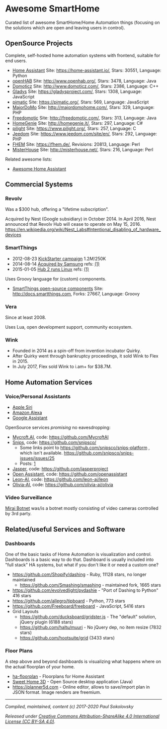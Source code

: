 # Awesome SmartHome

Curated list of awesome SmartHome/Home Automation things (focusing on the
solutions which are open and leaving users in control).

## OpenSource Projects

Complete, self-hosted home automation systems with frontend, suitable for
end users.

* [Home Assistant](https://github.com/home-assistant/home-assistant) Site: https://home-assistant.io/, Stars: 30551, Language: Python
* [openHAB](https://github.com/openhab) Site: http://www.openhab.org/, Stars: 3478, Language: Java
* [Domoticz](https://github.com/domoticz/domoticz) Site: http://www.domoticz.com/, Stars: 2386, Language: C++
* [Gladys](https://github.com/GladysProject/Gladys) Site: https://gladysproject.com/, Stars: 1308, Language: JavaScript
* [pimatic](https://github.com/pimatic/pimatic) Site: https://pimatic.org/, Stars: 569, Language: JavaScript
* [MajorDoMo](https://github.com/sergejey/majordomo) Site: http://majordomohome.com/, Stars: 329, Language: PHP
* [Freedomotic](https://github.com/freedomotic/freedomotic) Site: http://freedomotic.com/, Stars: 313, Language: Java
* [HomeGenie](https://github.com/genielabs/HomeGenie/) Site: http://homegenie.it/, Stars: 297, Language: C#
* [pilight](https://github.com/pilight/pilight) Site: https://www.pilight.org/, Stars: 257, Language: C
* [Jeedom](https://github.com/jeedom/core) Site: https://www.jeedom.com/site/en/, Stars: 292, Language: PHP
* [FHEM](https://github.com/mhop/fhem-mirror) Site: https://fhem.de/, Revisions: 20813, Language: Perl
* [MisterHouse](https://github.com/hollie/misterhouse) Site: http://misterhouse.net/, Stars: 216, Language: Perl

Related awesome lists:

* [Awesome Home Assistant](https://github.com/frenck/awesome-home-assistant)

## Commercial Systems

### Revolv

Was a $300 hub, offering a "lifetime subscription".

Acquired by Nest (Google subsidiary) in October 2014. In April 2016, Nest
announced that Revolv Hub will cease to operate on May 15, 2016.
https://en.wikipedia.org/wiki/Nest_Labs#Intentional_disabling_of_hardware_devices

### SmartThings

* 2012-08-23 [KickStarter campaign](https://www.kickstarter.com/projects/smartthings/smartthings-make-your-world-smarter)
  $1.2M/$250K
* 2014-08-14 [Acquired by Samsung](http://www.samsung.com/us/news/23607)
  refs: [(1)](http://linuxgizmos.com/samsung-smartthings-pickup-could-mean-new-role-for-tizen/)
* 2015-01-05 [Hub 2 runs Linux](http://blog.smartthings.com/news/smartthings-updates/new-hub-sensors-optional-services-integrations/)
  refs: [(1)](http://linuxgizmos.com/gen-2-smartthings-hub-migrates-to-linux/)

Uses Groovy language for (custom) components.

* [SmartThings open-source components](https://github.com/SmartThingsCommunity/SmartThingsPublic) Site: http://docs.smartthings.com, Forks: 27667, Language: Groovy

### Vera

Since at least 2008.

Uses Lua, open development support, community ecosystem.

### Wink

* Founded in 2014 as a spin-off from invention incubator Quirky.
* After Quirky went through bankruptcy proceedings, it sold Wink to Flex in 2015.
* In July 2017, Flex sold Wink to i.am+ for $38.7M.

## Home Automation Services

### Voice/Personal Assistants

* [Apple Siri](https://www.apple.com/siri/)
* [Amazon Alexa](https://developer.amazon.com/en/alexa)
* [Google Assistant](https://assistant.google.com/)

OpenSource services *promising* no eavesdropping:

* [Mycroft.AI](https://mycroft.ai/), code: https://github.com/MycroftAI
* [Snips](https://www.snips.ai/), code: https://github.com/snipsco/
  * Some links point to https://github.com/snipsco/snips-platform , which isn't available.
    https://github.com/snipsco/snips-issues/issues/25
  * Posts: [1](https://medium.com/snips-ai/snips-air-a-private-by-design-open-source-decentralized-voice-assistant-a31e27fb799b)
* [Jasper](https://jasperproject.github.io/), code: https://github.com/jasperproject
* [Open Assistant](https://openassistant.org/), code: https://github.com/openassistant
* [Leon-AI](https://getleon.ai/), code: https://github.com/leon-ai/leon
* [Olivia-AI](https://olivia-ai.org/), code: https://github.com/olivia-ai/olivia

### Video Surveillance

[Mirai Botnet](https://en.wikipedia.org/wiki/Mirai_(malware)) was/is a botnet
mostly consisting of video cameras controlled by 3rd party.

## Related/useful Services and Software

### Dashboards

One of the basic tasks of Home Automation is visualization and control.
Dashboards is a basic way to do that. Dashboard is usually included into
"full stack" HA systems, but what if you don't like it or need a custom
one?

* https://github.com/Shopify/dashing - Ruby, 11128 stars, no longer maintained
  * https://github.com/Smashing/smashing - maintained fork, 1665 stars
* https://github.com/evolvedlight/pydashie - "Port of Dashing to Python" 416 stars
* https://github.com/allegro/tipboard - Python, 773 stars
* https://github.com/Freeboard/freeboard - JavaScript, 5416 stars
* Grid Layouts
  * https://github.com/ducksboard/gridster.js - The "default" solution, jQuery plugin (6188 stars)
  * https://github.com/haltu/muuri - No jQuery dep, no item resize (7832 stars)
  * https://github.com/hootsuite/grid (3433 stars)

### Floor Plans

A step above and beyond dashboards is visualizing what happens where on the
actual floorplan of your home.

* [ha-floorplan](https://github.com/pkozul/ha-floorplan) - Floorplans for Home Assistant
* [Sweet Home 3D](https://sourceforge.net/projects/sweethome3d/) - Open Source
  desktop application (Java)
* https://planner5d.com - Online editor, allows to save/import plan in JSON
  format. Image renders are freemium.


---
*Compiled, maintained, content (c) 2017-2020 Paul Sokolovsky*

*Released under
[Creative Commons Attribution-ShareAlike 4.0 International License (CC BY-SA 4.0)](https://creativecommons.org/licenses/by-sa/4.0/).*
